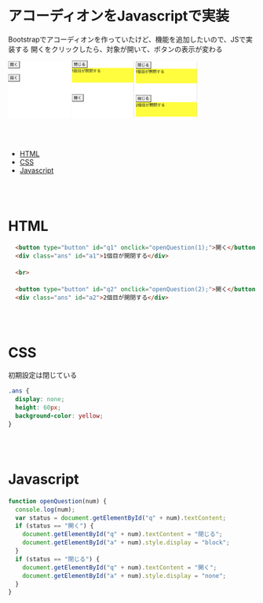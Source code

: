 <!-- omit in toc -->
# アコーディオンをJavascriptで実装
Bootstrapでアコーディオンを作っていたけど、機能を追加したいので、JSで実装する
開くをクリックしたら、対象が開いて、ボタンの表示が変わる


<img src='img/2022-11-10-16-14-05.png' width='25%'>
<img src='img/2022-11-10-16-14-26.png' width='25%'>
<img src='img/2022-11-10-16-14-45.png' width='25%'>

<br><br>

- [HTML](#html)
- [CSS](#css)
- [Javascript](#javascript)

<br><br>

# HTML
```html
  <button type="button" id="q1" onclick="openQuestion(1);">開く</button>
  <div class="ans" id="a1">1個目が開閉する</div>

  <br>

  <button type="button" id="q2" onclick="openQuestion(2);">開く</button>
  <div class="ans" id="a2">2個目が開閉する</div>
```

<br><br>

# CSS
初期設定は閉じている
```css
.ans {
  display: none;
  height: 60px;
  background-color: yellow;
}
```

<br><br>


# Javascript
```js
function openQuestion(num) {
  console.log(num);
  var status = document.getElementById("q" + num).textContent;
  if (status == "開く") {
    document.getElementById("q" + num).textContent = "閉じる";
    document.getElementById("a" + num).style.display = "block";
  }
  if (status == "閉じる") {
    document.getElementById("q" + num).textContent = "開く";
    document.getElementById("a" + num).style.display = "none";
  }
}
```
